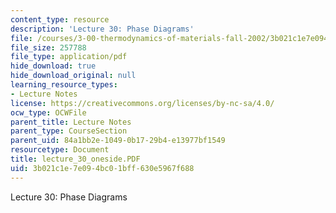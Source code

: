 ```yaml
---
content_type: resource
description: 'Lecture 30: Phase Diagrams'
file: /courses/3-00-thermodynamics-of-materials-fall-2002/3b021c1e7e094bc01bff630e5967f688_lecture_30_oneside.PDF
file_size: 257788
file_type: application/pdf
hide_download: true
hide_download_original: null
learning_resource_types:
- Lecture Notes
license: https://creativecommons.org/licenses/by-nc-sa/4.0/
ocw_type: OCWFile
parent_title: Lecture Notes
parent_type: CourseSection
parent_uid: 84a1bb2e-1049-0b17-29b4-e13977bf1549
resourcetype: Document
title: lecture_30_oneside.PDF
uid: 3b021c1e-7e09-4bc0-1bff-630e5967f688
---
```

Lecture 30: Phase Diagrams